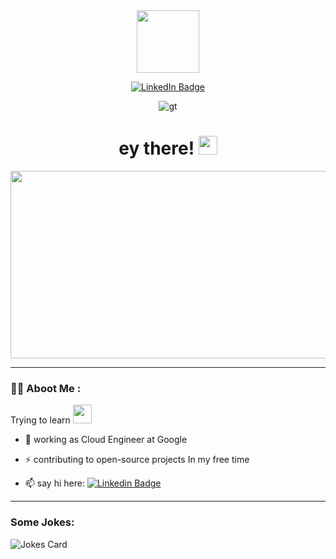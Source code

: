<div id="header" align="center">
  <img src="https://i.giphy.com/media/v1.Y2lkPTc5MGI3NjExeG9oNm9rMGp0amZwa3BxaDMxdHNlZGI0d3hjeDVxNjFybTIzNmFkcSZlcD12MV9pbnRlcm5hbF9naWZfYnlfaWQmY3Q9Zw/xThuWu82QD3pj4wvEQ/giphy.gif" width="100"/>
  <p align="center">
<a href="https://www.linkedin.com/in/asrarfarooq"><img src="https://img.shields.io/badge/LinkedIn-blue?style=for-the-badge&logo=linkedin&logoColor=white" alt="LinkedIn Badge"></a>
</p>
<img src="https://komarev.com/ghpvc/?username=asrarfarooq&style=flat-square&color=blue" alt="gt"/>
</div>

<h1 align="center">
  ey there!
  <img src="https://media.giphy.com/media/hvRJCLFzcasrR4ia7z/giphy.gif" width="30px"/>
</h1>
<div align="center">
  <img src="https://i.giphy.com/media/v1.Y2lkPTc5MGI3NjExN3oxdXR5aGhqMXVrcDRsanh6dmw2MjR5OXRiemx1aXV4amJ4enJxYyZlcD12MV9pbnRlcm5hbF9naWZfYnlfaWQmY3Q9Zw/NLHq5dOtUtOUEjOr7W/giphy.gif" width="600" height="300"/>
</div>

***

### :man_technologist: Aboot Me :
Trying to learn <img src="https://media.giphy.com/media/WUlplcMpOCEmTGBtBW/giphy.gif" width="30"> 

- :telescope: working as Cloud Engineer at Google
- :zap:  contributing to open-source projects In my free time


- :mailbox: say hi here: [![Linkedin Badge](https://img.shields.io/badge/-kakbar-blue?style=flat&logo=Linkedin&logoColor=white)](https://www.linkedin.com/in/asrarfarooq/)
---
### Some Jokes:

![Jokes Card](https://readme-jokes.vercel.app/api)
